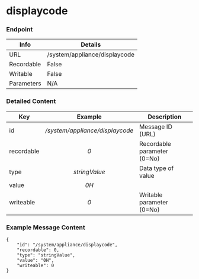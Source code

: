 # displaycode



### Endpoint

| Info  | Details |
| ------------- | ------------- |
| URL   | /system/appliance/displaycode   |
| Recordable   | False   |
| Writable   | False   |
| Parameters  | N/A |

### Detailed Content

|  Key  | Example | Description |
| ------------- | :------: | ------------------------------ |
|  id | _/system/appliance/displaycode_ | Message ID (URL) |
|  recordable | _0_ | Recordable parameter (0=No) |
|  type | _stringValue_ | Data type of value |
|  value | _0H_ |  |
|  writeable | _0_ | Writable parameter (0=No) |



### Example Message Content
```
{
    "id": "/system/appliance/displaycode",
    "recordable": 0,
    "type": "stringValue",
    "value": "0H",
    "writeable": 0
}
```
